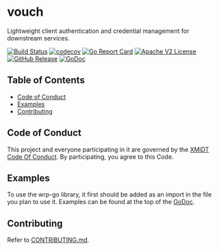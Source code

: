 # vouch

Lightweight client authentication and credential management for downstream services.

[![Build Status](https://github.com/xmidt-org/vouch/actions/workflows/ci.yml/badge.svg)](https://github.com/xmidt-org/vouch/actions/workflows/ci.yml)
[![codecov](https://codecov.io/gh/xmidt-org/vouch/branch/main/graph/badge.svg?token=tWY4sd44iI)](https://codecov.io/gh/xmidt-org/vouch)
[![Go Report Card](https://goreportcard.com/badge/github.com/xmidt-org/vouch)](https://goreportcard.com/report/github.com/xmidt-org/vouch)
[![Apache V2 License](http://img.shields.io/badge/license-Apache%20V2-blue.svg)](https://github.com/xmidt-org/vouch/blob/main/LICENSE)
[![GitHub Release](https://img.shields.io/github/release/xmidt-org/vouch.svg)](CHANGELOG.md)
[![GoDoc](https://pkg.go.dev/badge/github.com/xmidt-org/vouch)](https://pkg.go.dev/github.com/xmidt-org/vouch)

## Table of Contents

- [Code of Conduct](#code-of-conduct)
- [Examples](#examples)
- [Contributing](#contributing)

## Code of Conduct

This project and everyone participating in it are governed by the [XMiDT Code Of Conduct](https://xmidt.io/code_of_conduct/). 
By participating, you agree to this Code.

## Examples 

To use the wrp-go library, it first should be added as an import in the file you plan to use it.
Examples can be found at the top of the [GoDoc](https://godoc.org/github.com/xmidt-org/wrp-go).

## Contributing

Refer to [CONTRIBUTING.md](CONTRIBUTING.md).
